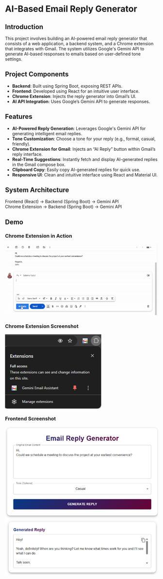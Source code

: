 # AI-Based Email Reply Generator

## Introduction

This project involves building an AI-powered email reply generator that consists of a web application, a backend system, and a Chrome extension that integrates with Gmail. The system utilizes Google's Gemini API to generate AI-based responses to emails based on user-defined tone settings.

## Project Components

- **Backend**: Built using Spring Boot, exposing REST APIs.
- **Frontend**: Developed using React for an intuitive user interface.
- **Chrome Extension**: Injects the reply generator into Gmail’s UI.
- **AI API Integration**: Uses Google’s Gemini API to generate responses.

## Features

- **AI-Powered Reply Generation**: Leverages Google's Gemini API for generating intelligent email replies.
- **Tone Customization**: Choose a tone for your reply (e.g., formal, casual, friendly).
- **Chrome Extension for Gmail**: Injects an “AI Reply” button within Gmail’s reply interface.
- **Real-Time Suggestions**: Instantly fetch and display AI-generated replies in the Gmail compose box.
- **Clipboard Copy**: Easily copy AI-generated replies for quick use.
- **Responsive UI**: Clean and intuitive interface using React and Material UI.

## System Architecture
Frontend (React) → Backend (Spring Boot) → Gemini API <br/>
Chrome Extension → Backend (Spring Boot) → Gemini API

## Demo

### Chrome Extension in Action
<a href="https://github.com/salamafazlul">
    <img align="center" src="https://github.com/salamafazlul/email-generator/blob/main/email-generator-ext/demo.gif" alt="Chrome Extension Demo"/>
</a>

### Chrome Extension Screenshot
<a href="https://github.com/salamafazlul">
    <img align="center" src="https://github.com/salamafazlul/email-generator/blob/main/email-generator-ext/extension.png" alt="Chrome Extension Screenshot"/>
</a>

### Frontend Screenshot
<a href="https://github.com/salamafazlul">
    <img align="center" src="https://github.com/salamafazlul/email-generator/blob/main/email-generator-ext/frontend-demo.png" alt="Frontend Screenshot"/>
</a>
